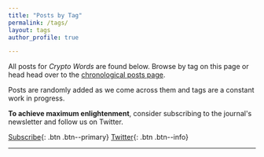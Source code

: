 ```yaml
---
title: "Posts by Tag"
permalink: /tags/
layout: tags
author_profile: true

---
```


All posts for _Crypto Words_ are found below. Browse by tag on this page or head head over to the [chronological posts page](https://cryptowords.github.io/categories/posts/).

Posts are randomly added as we come across them and tags are a constant work in progress.

**To achieve maximum enlightenment**, consider subscribing to the journal's newsletter and follow us on Twitter.

[Subscribe](https://mailchi.mp/2731ce628dba/cryptowordsnewsletter){: .btn .btn--primary} [<i class="fab fa-twitter"></i> Twitter](https://twitter.com/_cryptowords){: .btn .btn--info}

***
